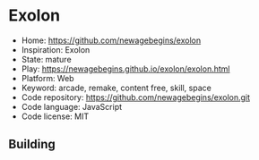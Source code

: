 # Exolon

- Home: https://github.com/newagebegins/exolon
- Inspiration: Exolon
- State: mature
- Play: https://newagebegins.github.io/exolon/exolon.html
- Platform: Web
- Keyword: arcade, remake, content free, skill, space
- Code repository: https://github.com/newagebegins/exolon.git
- Code language: JavaScript
- Code license: MIT

## Building
